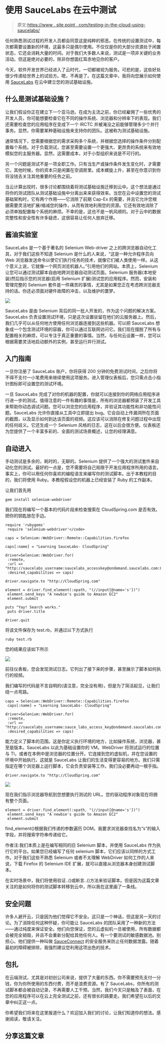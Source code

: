 # 使用 SauceLabs 在云中测试

> 原文:[https://www . site point . com/testing-in-the-cloud-using-saucelabs/](https://www.sitepoint.com/testing-in-the-cloud-using-saucelabs/)

任何熟悉测试过程的开发人员都会同意这是纯粹的邪恶。在传统的设置测试中，每次都需要设置新的环境，这最多只是偶尔使用。不仅仅是你的大部分资源处于闲置状态，它还会消耗大量的时间。对于我们大多数人来说，测试是一项非关键的业务活动。但这是绝对必要的，除非你想面红耳赤地见你的客户。

今天，软件开发世界已经进入了云时代，一切都被视为服务。可悲的是，这些好处很少传递给世界上的试验方。嗯，不再是了。在这篇文章中，我将向您展示如何使用 [SauceLabs](https://saucelabs.com/) 在云中建立您的测试基础设施。

## 什么是测试基础设施？

让我们假设你正在建立下一个亚马逊。在成为主流之前，你已经雇佣了一些优秀的开发人员，你可能想要检查它在不同的操作系统、浏览器和分辨率下的表现。我们还需要检查您的应用程序在变成下一个 IRCTC 并被淹没之前能够管理多少个并行事务。显然，你需要某种基础设施来支持你的团队。这被称为测试基础设施。

通常情况下，您需要根据您的需求采购多个系统，并根据您选择的操作条件分别配置每个系统。对于负载测试，您甚至需要设置一个更强大、更昂贵的系统来有效地模拟您的主服务器。显然，这需要成本，对于小型组织来说是不可行的。

另一个问题是测试不是一项全职工作。只有当生产或操作条件发生变化时，才需要它。其他时候，你的资本只是闲置在空调房里。成本螺旋上升，甚至在你意识到你将没钱去关注其他重要的任务之前。

当云计算出现时，很多讨论都围绕着将测试基础设施迁移到云中。这个想法是通过将你的测试团队从测试基础设施中分离出来来获得效率。当您在云中设置您的测试基础架构时，它有两个作用——它消除了前期 Cap-Ex 的需要，并且它允许您根据需要灵活地扩展/缩减您的操作，从而有效地利用您的资源。它还有效地消除了必须单独配置每个系统的麻烦。不幸的是，这也不是一帆风顺的。对于云中的数据完整性和安全性有许多疑虑，这很容易让任何人放弃迁移。

## 酱油实验室

SauceLabs 是一个基于著名的 Selenium Web-driver 之上的跨浏览器自动化工具，对于我们这些不知道 Selenium 是什么的人来说，“这是一种允许程序员向 Web 浏览器发送命令以使它们执行任务的技术，就像它们被人类使用一样。从这个意义上说，它就像一个网页浏览机器人。”引用他们的网站。本质上，Selenium 让您可以通过测试脚本自由地跨浏览器自动测试页面。Selenium 服务器(本地安装)然后指示您的浏览器(启用 Selenium 扩展)测试您的应用程序。然而，安装和管理完整的 Selenium 套件是一件痛苦的事情，尤其是如果您正在考虑跨浏览器支持的话。你还必须面对硬件故障的冲击，以及维护的噩梦。

![](../Images/a007b93359fbf46af5980777f21c0cbb.png)

SauceLabs 是由 Selenium 背后的同一批人开发的，作为这个问题的解决方案。SauceLabs 负责设置测试环境，只是这次设置驻留在他们的云服务器上。然后，我们几乎可以从任何地方使用任何浏览器连接到这些机器。可以把 SauceLabs 想象成一个包含测试环境的容器，你可以通过互联网访问它。我们现在摆脱了所有与配置相关的麻烦，可以专注于真正重要的事情。当然，与任何云设置一样，您可以根据需要灵活地启动额外的实例，甚至运行并行测试。

## 入门指南

一旦你注册了 SauceLabs 账户，你将获得 200 分钟的免费测试时间，之后你将不得不支付一小笔费用来继续使用这项服务。进入管理仪表板后，您只需点击小指针图标即可设置您的测试环境。

一旦 SauceLabs 完成了对你的机器的配置，你就可以连接到你的网络应用程序进行进一步的测试。值得注意的一件有趣的事情是，所有的浏览器都预装了开发工具来帮助你动态调试问题。您可以浏览您的应用程序，并验证其功能性和非功能性问题。SauceLabs 允许你直接从工具中立即提出 bug。它会自动上传漏洞所在页面的截图，以及显示如何到达该页面的视频。这应该可以消除在修复问题过程中出现的任何歧义。它还生成一个 Selenium 风格的日志，这在以后会很方便。仪表板还为您提供了一个丰富多彩的、全面的测试场景概述，让您的经理满意。

## 自动进入

手动测试是多余的，耗时的，无聊的。Selenium 提供了一个强大的测试套件来自动化您的测试。最好的一点是，您不需要将自己局限于开发应用程序所用的语言。事实上，你可以用任何你喜欢的编程语言来编写你的测试脚本。出于本教程的目的，我们将使用 Ruby。本教程假设您的机器上已经安装了 Ruby 的工作副本。

让我们首先用

```
gem install selenium-webdriver
```

我们现在将编写一个基本的代码片段来检查搜索在 CloudSpring.com 是否有效。把你的钥匙放在手边。

```
require 'rubygems'
 require 'selenium-webdriver'</code>

caps = Selenium::WebDriver::Remote::Capabilities.firefox

caps[:name] = "Learning SauceLabs- CloudSpring"

driver=Selenium::WebDriver.for(
 :remote,
 :url => "http://saucelabs_username:saucelabs_accesskey@ondemand.saucelabs.com:80/wd/hub",
 :desired_capabilities => caps)

driver.navigate.to "http://CloudSpring.com"

element = driver.find_element(:xpath, "(//input[@name='s'])")
 element.send_keys "A newbie's guide to Amazon EC2"
 element.submit

puts "Yay! Search works."
 puts driver.title

driver.quit
```

将该文件保存为 test.rb，并通过以下方式执行

```
ruby test.rb
```

您的结果应该如下所示

![](../Images/669b13550b946c92c46c41fcf8c5b946.png)

前往仪表板，您会发现测试日志。它列出了接下来的步骤，甚至展示了脚本如何执行的视频。

我们编写的代码是不言自明的(请注意，完全没有用)，但是为了简洁起见，让我们绕一点弯路。

```
caps = Selenium::WebDriver::Remote::Capabilities.firefox
 caps[:name] = "Learning SauceLabs- CloudSpring"

driver=Selenium::WebDriver.for(
 :remote,
 :url => "http://saucelabs_username:sauce_labs_access_key@ondemand.saucelabs.com:80/wd/hub",
 :desired_capabilities => caps)
```

能力定义了脚本的范围。这是你定义执行环境的地方，比如操作系统，浏览器，甚至是版本。SauceLabs 以此为基础设置你的 VM。WebDriver 将测试运行的位置与 TI，或者在本例中是浏览器的位置分开。它连接到您的虚拟机，并在您设置的环境中开始执行。这就是 SauceLabs 让我们的生活变得更容易的地方。我们只需指定在哪个浏览器上运行脚本，它会负责安装等工作。我们没必要再动一根手指。

```
driver.navigate.to "http://CloudSpring.com"
```

![](../Images/47c34ae856ec487a273b1adb8a9363cd.png)

现在我们指示浏览器导航到您想要执行测试的 URL。您的驱动程序对象现在将拥有整个页面。

```
element = driver.find_element(:xpath, "(//input[@name='s'])")
 element.send_keys "A newbie's guide to Amazon EC2"
 element.submit
```

find_element()根据我们传递的参数遍历 DOM。我要求浏览器查找名为“s”的输入字段，并将搜索字符串传递给它。

作者注:我们本质上是在编写相同的旧 Selenium 脚本，并使用 SauceLabs 作为执行它的平台。如果您已经编写了任何 selenium 脚本，它们应该以同样的方式工作。对于我们这些不熟悉 Selenium 或者不太理解 WebDriver 如何工作的人来说，下载 Firefox 的 Selenium IDE 扩展，就可以直接从浏览器本身创建测试脚本。

在实时场景中，我们将使用验证..()或断言..()方法来验证脚本。但是因为这篇文章关注的是如何将你的测试脚本转移到云中，所以我在这里画了一条线。

## 安全问题

许多人避开云，只是因为他们觉得它不安全。这只是一个神话，但这是另一天的讨论。为了消除任何这种怀疑，你可能让 SauceLabs 的团队采用了一种新的方法——通过纯度来保证安全。他们向您保证，您的云虚拟机一旦被使用，所有数据都会被完全销毁，并且不会重新分配给其他任何人。有一个要测试的敏感数据池。别担心。他们提供一种叫做 [SauceConnect](https://saucelabs.com/docs/connect) 的安全服务来防止任何数据泄露。随着最初的障碍被排除，我强烈建议您利用这项出色的技术。

## 包扎

在云端测试，尤其是对初创公司来说，提供了大量的东西。你不需要预先支付一分钱，你为你所使用的东西付费，而不是浪费资源。有了 SauceLabs，你所有的测试脚本都会被自动记录，不再需要人工干预。当然，我们今天只是触及了表面，在您的应用程序可以在云上完全测试之前，还有很长的路要走。我们希望在以后的文章中纠正这一点。

你希望我们将来在这里报道什么？欢迎加入我们的讨论，让我们知道你的想法。感谢阅读，敬请关注。

## 分享这篇文章
